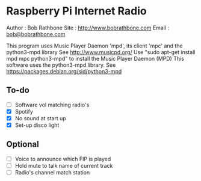 # Raspberry Pi Internet Radio

Author : Bob Rathbone
Site   : http://www.bobrathbone.com
Email  : bob@bobrathbone.com


This program uses  Music Player Daemon 'mpd', its client 'mpc' and the python3-mpd library
See http://www.musicpd.org/
Use "sudo apt-get install mpd mpc python3-mpd" to install the Music Player Daemon (MPD)
This software uses the python3-mpd library. See https://packages.debian.org/sid/python3-mpd

## To-do
- [ ] Software vol matching radio's
- [x] Spotify
- [x] No sound at start up
- [x] Set-up disco light

## Optional
- [ ] Voice to announce which FIP is played
- [ ] Hold mute to talk name of current track
- [ ] Radio's channel match station

